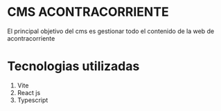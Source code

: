 # CMS ACONTRACORRIENTE

El principal objetivo del cms es gestionar todo el contenido de la web de acontracorriente


# Tecnologias utilizadas
1. Vite
2. React js
3. Typescript

